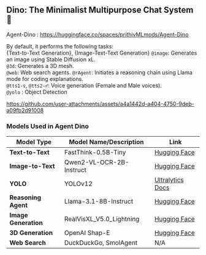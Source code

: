 ## Dino: The Minimalist Multipurpose Chat System 🌠
Agent-Dino : https://huggingface.co/spaces/prithivMLmods/Agent-Dino

By default, it performs the following tasks:  
{Text-to-Text Generation},  {Image-Text-Text Generation}
`@image`: Generates an image using Stable Diffusion xL.  
 `@3d`: Generates a 3D mesh.  
 `@web`: Web search agents.
 `@rAgent`: Initiates a reasoning chain using Llama mode for coding explanations.  
 `@tts1-♀`, `@tts2-♂`: Voice generation (Female and Male voices).  
`@yolo` : Object Detection

https://github.com/user-attachments/assets/a4a1442d-a404-4750-9deb-a09fb2d91008

### Models Used in Agent Dino

| Model Type       | Model Name/Description                     | Link                                                                 |
|------------------|-------------------------------------------|----------------------------------------------------------------------|
| **Text-to-Text** | FastThink-0.5B-Tiny                       | [Hugging Face](https://huggingface.co/prithivMLmods/FastThink-0.5B-Tiny) |
| **Image-to-Text**| Qwen2-VL-OCR-2B-Instruct                  | [Hugging Face](https://huggingface.co/prithivMLmods/Qwen2-VL-OCR-2B-Instruct) |
| **YOLO**         | YOLOv12                                   | [Ultralytics Docs](https://docs.ultralytics.com/models/yolo12/)      |
| **Reasoning Agent** | Llama-3.1-8B-Instruct                  | [Hugging Face](https://huggingface.co/meta-llama/Llama-3.1-8B-Instruct) |
| **Image Generation** | RealVisXL_V5.0_Lightning             | [Hugging Face](https://huggingface.co/SG161222/RealVisXL_V5.0_Lightning) |
| **3D Generation** | OpenAI Shap-E                           | [Hugging Face](https://huggingface.co/openai/shap-e)                 |
| **Web Search**   | DuckDuckGo, SmolAgent                    | N/A                                                                  |

